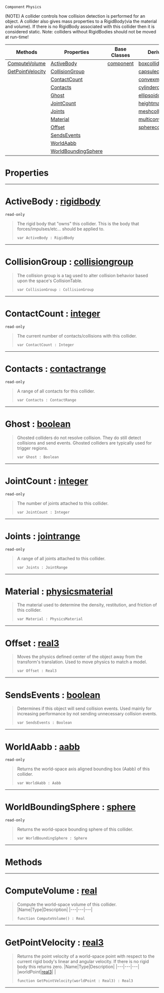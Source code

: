  `Component` `Physics`



(NOTE) A collider controls how collision detection is performed for an object. A collider also gives mass properties to a RigidBody(via the material and volume). If there is no RigidBody associated with this collider then it is considered static. Note: colliders without RigidBodies should not be moved at run-time!

|Methods|Properties|Base Classes|Derived Classes|
|---|---|---|---|
|[ ComputeVolume](https://github.com/ZilchEngine/ZilchDocs/blob/master/code_reference/class_reference/collider.markdown#computevolume-zero-engin)|[ ActiveBody](https://github.com/ZilchEngine/ZilchDocs/blob/master/code_reference/class_reference/collider.markdown#activebody-zero-engine-d)|[component](https://github.com/ZilchEngine/ZilchDocs/blob/master/code_reference/class_reference/component.markdown)|[boxcollider](https://github.com/ZilchEngine/ZilchDocs/blob/master/code_reference/class_reference/boxcollider.markdown)|
|[ GetPointVelocity](https://github.com/ZilchEngine/ZilchDocs/blob/master/code_reference/class_reference/collider.markdown#getpointvelocity-zero-en)|[ CollisionGroup](https://github.com/ZilchEngine/ZilchDocs/blob/master/code_reference/class_reference/collider.markdown#collisiongroup-zero-engi)| |[capsulecollider](https://github.com/ZilchEngine/ZilchDocs/blob/master/code_reference/class_reference/capsulecollider.markdown)|
| |[ ContactCount](https://github.com/ZilchEngine/ZilchDocs/blob/master/code_reference/class_reference/collider.markdown#contactcount-zero-engine)| |[convexmeshcollider](https://github.com/ZilchEngine/ZilchDocs/blob/master/code_reference/class_reference/convexmeshcollider.markdown)|
| |[ Contacts](https://github.com/ZilchEngine/ZilchDocs/blob/master/code_reference/class_reference/collider.markdown#contacts-zero-engine-doc)| |[cylindercollider](https://github.com/ZilchEngine/ZilchDocs/blob/master/code_reference/class_reference/cylindercollider.markdown)|
| |[ Ghost](https://github.com/ZilchEngine/ZilchDocs/blob/master/code_reference/class_reference/collider.markdown#ghost-zero-engine-docume)| |[ellipsoidcollider](https://github.com/ZilchEngine/ZilchDocs/blob/master/code_reference/class_reference/ellipsoidcollider.markdown)|
| |[ JointCount](https://github.com/ZilchEngine/ZilchDocs/blob/master/code_reference/class_reference/collider.markdown#jointcount-zero-engine-d)| |[heightmapcollider](https://github.com/ZilchEngine/ZilchDocs/blob/master/code_reference/class_reference/heightmapcollider.markdown)|
| |[ Joints](https://github.com/ZilchEngine/ZilchDocs/blob/master/code_reference/class_reference/collider.markdown#joints-zero-engine-docum)| |[meshcollider](https://github.com/ZilchEngine/ZilchDocs/blob/master/code_reference/class_reference/meshcollider.markdown)|
| |[ Material](https://github.com/ZilchEngine/ZilchDocs/blob/master/code_reference/class_reference/collider.markdown#material-zero-engine-doc)| |[multiconvexmeshcollider](https://github.com/ZilchEngine/ZilchDocs/blob/master/code_reference/class_reference/multiconvexmeshcollider.markdown)|
| |[ Offset](https://github.com/ZilchEngine/ZilchDocs/blob/master/code_reference/class_reference/collider.markdown#offset-zero-engine-docum)| |[spherecollider](https://github.com/ZilchEngine/ZilchDocs/blob/master/code_reference/class_reference/spherecollider.markdown)|
| |[ SendsEvents](https://github.com/ZilchEngine/ZilchDocs/blob/master/code_reference/class_reference/collider.markdown#sendsevents-zero-engine)| | |
| |[ WorldAabb](https://github.com/ZilchEngine/ZilchDocs/blob/master/code_reference/class_reference/collider.markdown#worldaabb-zero-engine-do)| | |
| |[ WorldBoundingSphere](https://github.com/ZilchEngine/ZilchDocs/blob/master/code_reference/class_reference/collider.markdown#worldboundingsphere-zero)| | |


 #  Properties


---  
 #  ActiveBody : [rigidbody](https://github.com/ZilchEngine/ZilchDocs/blob/master/code_reference/class_reference/rigidbody.markdown)

 `read-only`

> The rigid body that "owns" this collider. This is the body that forces/impulses/etc... should be applied to.
> ``` lang=cpp, name=Nada
> var ActiveBody : RigidBody


---  
 #  CollisionGroup : [collisiongroup](https://github.com/ZilchEngine/ZilchDocs/blob/master/code_reference/class_reference/collisiongroup.markdown)

> The collision group is a tag used to alter collision behavior based upon the space's CollisionTable.
> ``` lang=cpp, name=Nada
> var CollisionGroup : CollisionGroup


---  
 #  ContactCount : [integer](https://github.com/ZilchEngine/ZilchDocs/blob/master/code_reference/nada_base_types/integer.markdown)

 `read-only`

> The current number of contacts/collisions with this collider.
> ``` lang=cpp, name=Nada
> var ContactCount : Integer


---  
 #  Contacts : [contactrange](https://github.com/ZilchEngine/ZilchDocs/blob/master/code_reference/class_reference/contactrange.markdown)

 `read-only`

> A range of all contacts for this collider.
> ``` lang=cpp, name=Nada
> var Contacts : ContactRange


---  
 #  Ghost : [boolean](https://github.com/ZilchEngine/ZilchDocs/blob/master/code_reference/nada_base_types/boolean.markdown)

> Ghosted colliders do not resolve collision. They do still detect collisions and send events. Ghosted colliders are typically used for trigger regions.
> ``` lang=cpp, name=Nada
> var Ghost : Boolean


---  
 #  JointCount : [integer](https://github.com/ZilchEngine/ZilchDocs/blob/master/code_reference/nada_base_types/integer.markdown)

 `read-only`

> The number of joints attached to this collider.
> ``` lang=cpp, name=Nada
> var JointCount : Integer


---  
 #  Joints : [jointrange](https://github.com/ZilchEngine/ZilchDocs/blob/master/code_reference/class_reference/jointrange.markdown)

 `read-only`

> A range of all joints attached to this collider.
> ``` lang=cpp, name=Nada
> var Joints : JointRange


---  
 #  Material : [physicsmaterial](https://github.com/ZilchEngine/ZilchDocs/blob/master/code_reference/class_reference/physicsmaterial.markdown)

> The material used to determine the density, restitution, and friction of this collider.
> ``` lang=cpp, name=Nada
> var Material : PhysicsMaterial


---  
 #  Offset : [real3](https://github.com/ZilchEngine/ZilchDocs/blob/master/code_reference/nada_base_types/real3.markdown)

> Moves the physics defined center of the object away from the transform's translation. Used to move physics to match a model.
> ``` lang=cpp, name=Nada
> var Offset : Real3


---  
 #  SendsEvents : [boolean](https://github.com/ZilchEngine/ZilchDocs/blob/master/code_reference/nada_base_types/boolean.markdown)

> Determines if this object will send collision events. Used mainly for increasing performance by not sending unnecessary collision events.
> ``` lang=cpp, name=Nada
> var SendsEvents : Boolean


---  
 #  WorldAabb : [aabb](https://github.com/ZilchEngine/ZilchDocs/blob/master/code_reference/class_reference/aabb.markdown)

 `read-only`

> Returns the world-space axis aligned bounding box (Aabb) of this collider.
> ``` lang=cpp, name=Nada
> var WorldAabb : Aabb


---  
 #  WorldBoundingSphere : [sphere](https://github.com/ZilchEngine/ZilchDocs/blob/master/code_reference/class_reference/sphere.markdown)

 `read-only`

> Returns the world-space bounding sphere of this collider.
> ``` lang=cpp, name=Nada
> var WorldBoundingSphere : Sphere


---  
 #  Methods


---  
 #  ComputeVolume : [real](https://github.com/ZilchEngine/ZilchDocs/blob/master/code_reference/nada_base_types/real.markdown)

> Compute the world-space volume of this collider.
> |Name|Type|Description|
> |---|---|---|
> ``` lang=cpp, name=Nada
> function ComputeVolume() : Real
> ``` 


---  
 #  GetPointVelocity : [real3](https://github.com/ZilchEngine/ZilchDocs/blob/master/code_reference/nada_base_types/real3.markdown)

> Returns the point velocity of a world-space point with respect to the current rigid body's linear and angular velocity. If there is no rigid body this returns zero.
> |Name|Type|Description|
> |---|---|---|
> |worldPoint|[real3](https://github.com/ZilchEngine/ZilchDocs/blob/master/code_reference/nada_base_types/real3.markdown)| |
> ``` lang=cpp, name=Nada
> function GetPointVelocity(worldPoint : Real3) : Real3
> ``` 


---  
 

 